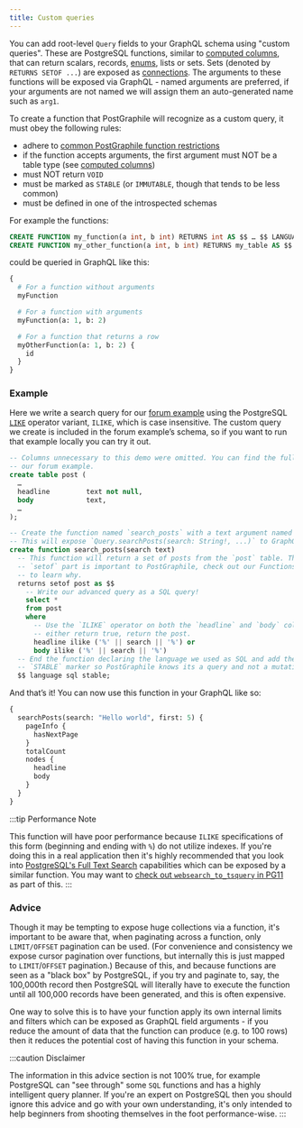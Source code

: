 ```yaml
---
title: Custom queries
---
```


You can add root-level `Query` fields to your GraphQL schema using "custom
queries". These are PostgreSQL functions, similar to
[computed columns](./computed-columns), that can return scalars, records, [enums](./enums), lists
or sets. Sets (denoted by `RETURNS SETOF ...`) are exposed as
[connections](./connections). The arguments to these functions will be exposed
via GraphQL - named arguments are preferred, if your arguments are not named we
will assign them an auto-generated name such as `arg1`.

To create a function that PostGraphile will recognize as a custom query, it must
obey the following rules:

- adhere to
  [common PostGraphile function restrictions](./function-restrictions)
- if the function accepts arguments, the first argument must NOT be a table type
  (see [computed columns](./computed-columns))
- must NOT return `VOID`
- must be marked as `STABLE` (or `IMMUTABLE`, though that tends to be less
  common)
- must be defined in one of the introspected schemas

For example the functions:

```sql
CREATE FUNCTION my_function(a int, b int) RETURNS int AS $$ … $$ LANGUAGE sql IMMUTABLE;
CREATE FUNCTION my_other_function(a int, b int) RETURNS my_table AS $$ … $$ LANGUAGE sql STABLE;
```

could be queried in GraphQL like this:

```graphql
{
  # For a function without arguments
  myFunction

  # For a function with arguments
  myFunction(a: 1, b: 2)

  # For a function that returns a row
  myOtherFunction(a: 1, b: 2) {
    id
  }
}
```

### Example

Here we write a search query for our [forum example][] using the PostgreSQL
[`LIKE`][] operator variant, `ILIKE`, which is case insensitive. The custom
query we create is included in the forum example’s schema, so if you want to run
that example locally you can try it out.

```sql {10-27}
-- Columns unnecessary to this demo were omitted. You can find the full table in
-- our forum example.
create table post (
  …
  headline         text not null,
  body             text,
  …
);

-- Create the function named `search_posts` with a text argument named `search`.
-- This will expose `Query.searchPosts(search: String!, ...)` to GraphQL.
create function search_posts(search text)
  -- This function will return a set of posts from the `post` table. The
  -- `setof` part is important to PostGraphile, check out our Functions article
  -- to learn why.
  returns setof post as $$
    -- Write our advanced query as a SQL query!
    select *
    from post
    where
      -- Use the `ILIKE` operator on both the `headline` and `body` columns. If
      -- either return true, return the post.
      headline ilike ('%' || search || '%') or
      body ilike ('%' || search || '%')
  -- End the function declaring the language we used as SQL and add the
  -- `STABLE` marker so PostGraphile knows its a query and not a mutation.
  $$ language sql stable;
```

And that’s it! You can now use this function in your GraphQL like so:

```graphql {2}
{
  searchPosts(search: "Hello world", first: 5) {
    pageInfo {
      hasNextPage
    }
    totalCount
    nodes {
      headline
      body
    }
  }
}
```

:::tip Performance Note

This function will have poor performance because `ILIKE`
specifications of this form (beginning and ending with `%`) do not utilize
indexes. If you're doing this in a real application then it's highly recommended
that you look into
[PostgreSQL's Full Text Search](http://rachbelaid.com/postgres-full-text-search-is-good-enough/)
capabilities which can be exposed by a similar function. You may want to
[check out `websearch_to_tsquery` in PG11](https://www.postgresql.org/docs/11/static/functions-textsearch.html)
as part of this.
:::

<!--
### Graphile Plugins

If you prefer adding to your schema on the JavaScript side, you can use
`ExtendSchemaPlugin` from `graphile-utils`; see [Schema
Plugins](./extending) for more information.

### GraphQL Schema Stitching

You can also stitch multiple GraphQL schemas together, you can read more about
doing this with PostGraphile here: [Authenticated and Stitched Schemas with
PostGraphile, Passport and
Stripe](https://medium.com/@sastraxi/authenticated-and-stitched-schemas-with-postgraphile-passport-and-stripe-a51490a858a2).

-->

[procedures]: /postgraphile/procedures/
[forum example]: https://github.com/graphile/postgraphile/tree/v4/examples/forum
[`like`]: http://www.postgresql.org/docs/current/static/functions-matching.html

### Advice

Though it may be tempting to expose huge collections via a function, it's
important to be aware that, when paginating across a function, only
`LIMIT/OFFSET` pagination can be used. (For convenience and consistency we
expose cursor pagination over functions, but internally this is just mapped to
`LIMIT`/`OFFSET` pagination.) Because of this, and because functions are seen as
a "black box" by PostgreSQL, if you try and paginate to, say, the 100,000th
record then PostgreSQL will literally have to execute the function until all
100,000 records have been generated, and this is often expensive.

One way to solve this is to have your function apply its own internal limits and
filters which can be exposed as GraphQL field arguments - if you reduce the
amount of data that the function can produce (e.g. to 100 rows) then it reduces
the potential cost of having this function in your schema.

:::caution Disclaimer

The information in this advice section is not 100% true, for
example PostgreSQL can "see through" some `SQL` functions and has a highly
intelligent query planner. If you're an expert on PostgreSQL then you should
ignore this advice and go with your own understanding, it's only intended to
help beginners from shooting themselves in the foot performance-wise.
:::
